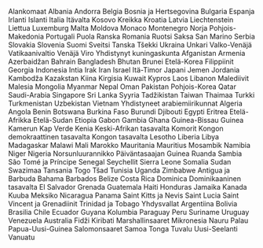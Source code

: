 Alankomaat
Albania
Andorra
Belgia
Bosnia ja
Hertsegovina
Bulgaria
Espanja
Irlanti
Islanti
Italia
Itävalta
Kosovo
Kreikka
Kroatia
Latvia
Liechtenstein
Liettua
Luxemburg
Malta
Moldova
Monaco
Montenegro
Norja
Pohjois-Makedonia
Portugali
Puola
Ranska
Romania
Ruotsi
Saksa
San Marino
Serbia
Slovakia
Slovenia
Suomi
Sveitsi
Tanska
Tšekki
Ukraina
Unkari
Valko-Venäjä
Vatikaanivaltio
Venäjä
Viro
Yhdistynyt
kuningaskunta
Afganistan
Armenia
Azerbaidžan
Bahrain
Bangladesh
Bhutan
Brunei
Etelä-Korea
Filippiinit
Georgia
Indonesia
Intia
Irak
Iran
Israel
Itä-Timor
Japani
Jemen
Jordania
Kambodža
Kazakstan
Kiina
Kirgisia
Kuwait
Kypros
Laos
Libanon
Malediivit
Malesia
Mongolia
Myanmar
Nepal
Oman
Pakistan
Pohjois-Korea
Qatar
Saudi-Arabia
Singapore
Sri Lanka
Syyria
Tadžikistan
Taiwan
Thaimaa
Turkki
Turkmenistan
Uzbekistan
Vietnam
Yhdistyneet
arabiemiirikunnat
Algeria
Angola
Benin
Botswana
Burkina Faso
Burundi
Djibouti
Egypti
Eritrea
Etelä-Afrikka
Etelä-Sudan
Etiopia
Gabon
Gambia
Ghana
Guinea-Bissau
Guinea
Kamerun
Kap Verde
Kenia
Keski-Afrikan tasavalta
Komorit
Kongon demokraattinen
tasavalta
Kongon tasavalta
Lesotho
Liberia
Libya
Madagaskar
Malawi
Mali
Marokko
Mauritania
Mauritius
Mosambik
Namibia
Niger
Nigeria
Norsunluurannikko
Päiväntasaajan Guinea
Ruanda
Sambia
São Tomé ja Príncipe
Senegal
Seychellit
Sierra Leone
Somalia
Sudan
Swazimaa
Tansania
Togo
Tšad
Tunisia
Uganda
Zimbabwe
Antigua ja Barbuda
Bahama
Barbados
Belize
Costa Rica
Dominica
Dominikaaninen
tasavalta
El Salvador
Grenada
Guatemala
Haiti
Honduras
Jamaika
Kanada
Kuuba
Meksiko
Nicaragua
Panama
Saint Kitts ja Nevis
Saint Lucia
Saint Vincent ja
Grenadiinit
Trinidad ja Tobago
Yhdysvallat
Argentiina
Bolivia
Brasilia
Chile
Ecuador
Guyana
Kolumbia
Paraguay
Peru
Suriname
Uruguay
Venezuela
Australia
Fidži
Kiribati
Marshallinsaaret
Mikronesia
Nauru
Palau
Papua-Uusi-Guinea
Salomonsaaret
Samoa
Tonga
Tuvalu
Uusi-Seelanti
Vanuatu
